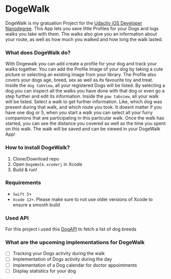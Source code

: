 # DogeWalk

DogeWalk is my gratuation Project for the [Udacity iOS Developer Nanodegree](https://www.udacity.com/course/ios-developer-nanodegree--nd003).
This App lets you save little Profiles for your Dogs and logs walks you take with them. 
The walks also give you an information about your route, as well as how much you walked and how long the walk lasted. 

### What does DogeWalk do?
With Dogewalk you can add create a profile for your dog and track your walks together. 
You can add the Profile Image of your dog by taking a cute picture or selecting an existing image from your library. The Profile also covers your dogs age, breed, sex as well as its favourite toy and treat. 
Inside the `dog tabView`, all your registered Dogs will be listed. By selecting a dog you can inspect all the walks you have done with that dog or even go a step further and edit its information.
Inside the `paw tabview`, all your walk will be listed. Select a walk to get further information. Like, which dog was present during that walk, and which route you took. 
It doesnt matter if you have one dog or 5, when you start a walk you can select all your furry companions that are participating in this particular walk.
Once the walk has started, you can see the distance you covered as well as the time you spent on this walk. 
The walk will be saved and can be viewed in your DogeWalk App! 

### How to install DogeWalk?
1. Clone/Download repo
2. Open `DogeWalk.xcoderj` in Xcode
3. Build & run!

### Requirements
- `Swift 5+`
- `Xcode 12+`.
Please make sure to not use older versions of Xcode to ensure a smooth build 

### Used API
For this project i used this [DogAPI](https://dog.ceo/dog-api/documentation/) to fetch a list of dog breeds

### What are the upcoming implementations for DogeWalk
- [ ] Tracking your Dogs activity during the walk
- [ ] Implementation of Dogs activity during the day
- [ ] Implementation of a Dog calendar for doctor appointments
- [ ] Display statistics for your dog